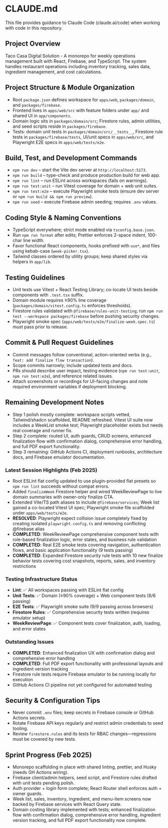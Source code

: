 # CLAUDE.md

This file provides guidance to Claude Code (claude.ai/code) when working with code in this repository.

## Project Overview

Taco Casa Digital Solution - A monorepo for weekly operations management built with React, Firebase, and TypeScript. The system handles restaurant operations including inventory tracking, sales data, ingredient management, and cost calculations.

## Project Structure & Module Organization

- Root `package.json` defines workspace for `apps/web`, `packages/domain`, and `packages/firebase`.
- Frontend lives in `apps/web/src` with feature folders under `app/` and shared UI in `app/components`.
- Domain logic sits in `packages/domain/src`; Firestore rules, admin utilities, and seed scripts reside in `packages/firebase`.
- Tests: domain unit tests in `packages/domain/src/__tests__`, Firestore rule tests in `packages/firebase/tests`, UI/unit specs in `apps/web/src`, and Playwright E2E specs in `apps/web/tests/e2e`.

## Build, Test, and Development Commands

- `npm run dev` – start the Vite dev server at `http://localhost:5173`.
- `npm run build` – type-check and produce production build for web app.
- `npm run lint` – run ESLint across workspaces (fails on warnings).
- `npm run test:unit` – run Vitest coverage for domain + web unit suites.
- `npm run test:e2e` – execute Playwright smoke tests (ensure dev server or `npm run build && npm run preview`).
- `npm run seed` – execute Firebase admin seeding; requires `.env` values.

## Coding Style & Naming Conventions

- TypeScript everywhere; strict mode enabled via `tsconfig.base.json`.
- Run `npm run format` after edits; Prettier enforces 2-space indent, 100-char line width.
- Favor functional React components, hooks prefixed with `use*`, and files using kebab-case (`week-picker.tsx`).
- Tailwind classes ordered by utility groups; keep shared styles via helpers in `app/lib`.

## Testing Guidelines

- Unit tests use Vitest + React Testing Library; co-locate UI tests beside components with `.test.tsx` suffix.
- Domain module requires ≥90% line coverage (`packages/domain/vitest.config.ts` enforces thresholds).
- Firestore rules validated with `@firebase/rules-unit-testing`; run `npm run test --workspace packages/firebase` before pushing security changes.
- Playwright smoke spec (`apps/web/tests/e2e/finalize-week.spec.ts`) must pass prior to release.

## Commit & Pull Request Guidelines

- Commit messages follow conventional, action-oriented verbs (e.g., `feat: add finalize flow transaction`).
- Scope commits narrowly; include updated tests and docs.
- PRs should describe user impact, testing evidence (`npm run test:unit`, `npm run test:e2e`), and reference related issues.
- Attach screenshots or recordings for UI-facing changes and note required environment variables if deployment blocking.

## Remaining Development Notes

- Step 1 polish mostly complete: workspace scripts vetted, Tailwind/shadcn scaffolded, README refreshed. Vitest UI suite now includes a WeekList smoke test; Playwright placeholder exists but needs real coverage and runner fix.
- Step 2 complete: routed UI, auth guards, CRUD screens, enhanced finalization flow with confirmation dialog, comprehensive error handling, and full PDF export functionality.
- Step 3 remaining: GitHub Actions CI, deployment runbooks, architecture docs, and Firebase emulator documentation.

### Latest Session Highlights (Feb 2025)

- Root ESLint flat config updated to use plugin-provided flat presets so `npm run lint` succeeds without compat errors.
- Added `finalizeWeek` Firestore helper and wired WeekReviewPage to live domain summaries with owner-only finalize CTA.
- Extended Vite/TS path aliases to include `@firebase/services`; Week list gained a co-located Vitest UI spec; Playwright smoke file scaffolded under `apps/web/tests/e2e`.
- **RESOLVED**: Playwright expect collision issue completely fixed by creating isolated `playwright.config.ts` and removing conflicting @firebase alias
- **COMPLETED**: WeekReviewPage comprehensive component tests with role-based finalization logic, error states, and business rule validation
- **COMPLETED**: Real E2E smoke tests covering navigation, authentication flows, and basic application functionality (9 tests passing)
- **COMPLETED**: Expanded Firestore security rule tests with 10 new finalize behavior tests covering cost snapshots, reports, sales, and inventory restrictions

### Testing Infrastructure Status

- **Lint**: ✅ All workspaces passing with ESLint flat config
- **Unit Tests**: ✅ Domain (≥90% coverage) + Web component tests (6/6 passing)
- **E2E Tests**: ✅ Playwright smoke suite (9/9 passing across browsers)
- **Firestore Rules**: ✅ Comprehensive security tests written (requires emulator setup)
- **WeekReviewPage**: ✅ Component tests cover finalization, auth, loading, and error states

### Outstanding Issues

- **COMPLETED**: Enhanced finalization UX with confirmation dialog and comprehensive error handling
- **COMPLETED**: Full PDF export functionality with professional layouts and ingredient version tracking
- Firestore rule tests require Firebase emulator to be running locally for execution
- GitHub Actions CI pipeline not yet configured for automated testing

## Security & Configuration Tips

- Never commit `.env` files; keep secrets in Firebase console or GitHub Actions secrets.
- Rotate Firebase API keys regularly and restrict admin credentials to seed tooling.
- Review `firestore.rules` and its tests for RBAC changes—regressions must be covered by new tests.

## Sprint Progress (Feb 2025)

- Monorepo scaffolding in place with shared linting, prettier, and Husky (needs GH Actions wiring).
- Firebase client/admin helpers, seed script, and Firestore rules drafted with unit tests pending polish.
- Auth provider + login form complete; React Router shell enforces auth + owner guards.
- Week list, sales, inventory, ingredient, and menu-item screens now backed by Firebase services with React Query state.
- Domain costing library implemented with tests; enhanced finalization flow with confirmation dialog, comprehensive error handling, ingredient version tracking, and full PDF export functionality now complete.